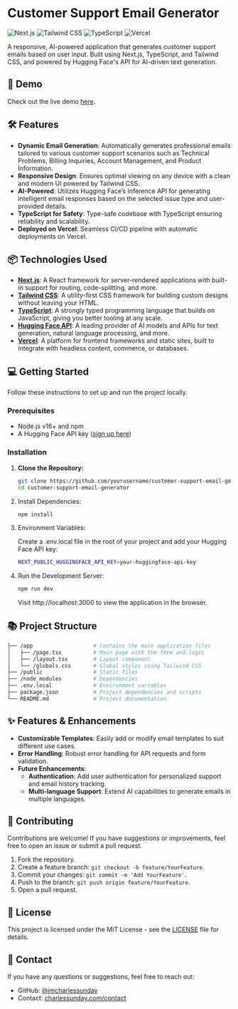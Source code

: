 # Customer Support Email Generator

![Next.js](https://img.shields.io/badge/Next.js-v13.4-blue)
![Tailwind CSS](https://img.shields.io/badge/TailwindCSS-v3.3-green)
![TypeScript](https://img.shields.io/badge/TypeScript-v5.2-orange)
![Vercel](https://img.shields.io/badge/Deployed%20on-Vercel-black)

A responsive, AI-powered application that generates customer support emails based on user input. Built using Next.js, TypeScript, and Tailwind CSS, and powered by Hugging Face's API for AI-driven text generation.

## 🚀 Demo

Check out the live demo [here](https://cseg.charlessunday.com).

## 🛠️ Features

- **Dynamic Email Generation**: Automatically generates professional emails tailored to various customer support scenarios such as Technical Problems, Billing Inquiries, Account Management, and Product Information.
- **Responsive Design**: Ensures optimal viewing on any device with a clean and modern UI powered by Tailwind CSS.
- **AI-Powered**: Utilizes Hugging Face’s Inference API for generating intelligent email responses based on the selected issue type and user-provided details.
- **TypeScript for Safety**: Type-safe codebase with TypeScript ensuring reliability and scalability.
- **Deployed on Vercel**: Seamless CI/CD pipeline with automatic deployments on Vercel.

## 📦 Technologies Used

- **[Next.js](https://nextjs.org/)**: A React framework for server-rendered applications with built-in support for routing, code-splitting, and more.
- **[Tailwind CSS](https://tailwindcss.com/)**: A utility-first CSS framework for building custom designs without leaving your HTML.
- **[TypeScript](https://www.typescriptlang.org/)**: A strongly typed programming language that builds on JavaScript, giving you better tooling at any scale.
- **[Hugging Face API](https://huggingface.co/)**: A leading provider of AI models and APIs for text generation, natural language processing, and more.
- **[Vercel](https://vercel.com/)**: A platform for frontend frameworks and static sites, built to integrate with headless content, commerce, or databases.

## 💻 Getting Started

Follow these instructions to set up and run the project locally.

### Prerequisites

- Node.js v16+ and npm
- A Hugging Face API key ([sign up here](https://huggingface.co/join))

### Installation

1. **Clone the Repository:**
   ```bash
   git clone https://github.com/yourusername/customer-support-email-generator.git
   cd customer-support-email-generator

2. Install Dependencies:
   ```bash
   npm install
   ```
3. Environment Variables:

   Create a .env.local file in the root of your project and add your Hugging         Face API key:
   ```bash
   NEXT_PUBLIC_HUGGINGFACE_API_KEY=your-huggingface-api-key
   ```
4. Run the Development Server:
   ```bash
   npm run dev
   ```
   Visit http://localhost:3000 to view the application in the browser.

## 📚 Project Structure

```bash
├── /app                   # Contains the main application files
│   ├── /page.tsx          # Main page with the form and logic
│   ├── /layout.tsx        # Layout component
│   └── /globals.css       # Global styles using Tailwind CSS
├── /public                # Static files
├── /node_modules          # Dependencies
├── .env.local             # Environment variables
├── package.json           # Project dependencies and scripts
└── README.md              # Project documentation
```

## ✨ Features & Enhancements

- **Customizable Templates**: Easily add or modify email templates to suit different use cases.
- **Error Handling**: Robust error handling for API requests and form validation.
- **Future Enhancements**:
  - **Authentication**: Add user authentication for personalized support and email history tracking.
  - **Multi-language Support**: Extend AI capabilities to generate emails in multiple languages.

## 🤝 Contributing

Contributions are welcome! If you have suggestions or improvements, feel free to open an issue or submit a pull request.

1. Fork the repository.
2. Create a feature branch: `git checkout -b feature/YourFeature`.
3. Commit your changes: `git commit -m 'Add YourFeature'`.
4. Push to the branch: `git push origin feature/YourFeature`.
5. Open a pull request.

## 📝 License

This project is licensed under the MIT License - see the [LICENSE](LICENSE) file for details.

## 📧 Contact

If you have any questions or suggestions, feel free to reach out:

- GitHub: [@imcharlessunday](https://github.com/imcharlessunday)
- Contact: [charlessunday.com/contact](https://charlessunday.com/contact)

